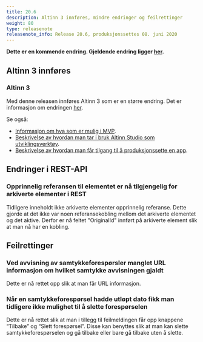 ```yaml
---
title: 20.6
description: Altinn 3 innføres, mindre endringer og feilrettinger
weight: 80
type: releasenote
releasenote_info: Release 20.6, produksjonssettes 08. juni 2020
--- 
```

**Dette er en kommende endring. Gjeldende endring ligger [her](../20-5).**

## Altinn 3 innføres

### Altinn 3

Med denne releasen innføres Altinn 3 som er en større endring. Det er informasjon om endringen [her](../../../roadmap/2020/#altinn-3).

Se også:

- [Informasjon om hva som er mulig i MVP](https://altinndigital.no/altinn-studio/#possibilities).
- [Beskrivelse av hvordan man tar i bruk Altinn Studio som utviklingsverktøy](../../../../altinn-studio/first-time-setup).
- [Beskrivelse av hvordan man får tilgang til å produksjonssette en app](../../../../altinn-studio/deploy-maintain).

## Endringer i REST-API

### Opprinnelig referansen til elementet er nå tilgjengelig for arkiverte elementer i REST

Tidligere inneholdt ikke arkiverte elementer opprinnelig referanse. Dette gjorde at det ikke var noen
referansekobling mellom det arkiverte elementet og det aktive. Derfor er nå feltet "OriginalId" innført på arkiverte element slik at man nå har en kobling.

## Feilrettinger

### Ved avvisning av samtykkeforespørsler manglet URL informasjon om hvilket samtykke avvisningen gjaldt

Dette er nå rettet opp slik at man får URL informasjon.

### Når en samtykkeforespørsel hadde utløpt dato fikk man tidligere ikke mulighet til å slette forespørselen

Dette er nå rettet slik at man i tillegg til feilmeldingen får opp knappene “Tilbake” og “Slett forespørsel”. Disse kan benyttes slik at man kan slette samtykkeforespørselen og gå tilbake eller bare gå tilbake uten å slette.
